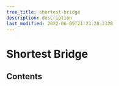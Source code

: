 ```yaml
---
tree_title: shortest-bridge
description: description
last_modified: 2022-06-09T21:23:28.2328
---
```


# Shortest Bridge

## Contents

